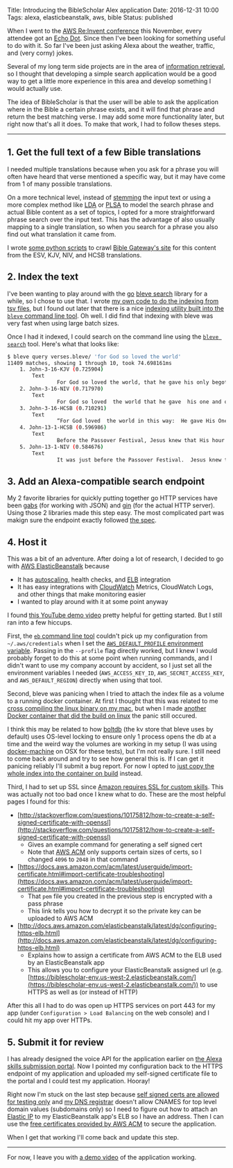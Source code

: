 Title: Introducing the BibleScholar Alex application
Date: 2016-12-31 10:00
Tags: alexa, elasticbeanstalk, aws, bible
Status: published

When I went to the [AWS Re:Invent conference](https://reinvent.awsevents.com/) this November, every attendee got an [Echo Dot](https://www.amazon.com/All-New-Amazon-Echo-Dot-Add-Alexa-To-Any-Room/dp/B01DFKC2SO/).  Since then I've been looking for something useful to do with it.  So far I've been just asking Alexa about the weather, traffic, and (very corny) jokes.

Several of my long term side projects are in the area of [information retrieval](http://nlp.stanford.edu/IR-book/), so I thought that developing a simple search application would be a good way to get a little more experience in this area and develop something I would actually use.

The idea of BibleScholar is that the user will be able to ask the application where in the Bible a certain phrase exists, and it will find that phrase and return the best matching verse.  I may add some more functionality later, but right now that's all it does.  To make that work, I had to follow theses steps.

-----

## 1. Get the full text of a few Bible translations

I needed multiple translations because when you ask for a phrase you will often have heard that verse mentioned a specific way, but it may have come from 1 of many possible translations.

On a more technical level, instead of [stemming](https://en.wikipedia.org/wiki/Stemming) the input text or using a more complex method like [LDA](https://en.wikipedia.org/wiki/Latent_Dirichlet_allocation) or [PLSA](https://en.wikipedia.org/wiki/Probabilistic_latent_semantic_analysis) to model the search phrase and actual Bible content as a set of topics, I opted for a more straightforward phrase search over the input text.  This has the advantage of also usually mapping to a single translation, so when you search for a phrase you also find out what translation it came from.

I wrote [some python scripts](https://github.com/turtlemonvh/biblescholar/tree/master/scrape) to crawl [Bible Gateway's site](https://www.biblegateway.com) for this content from the ESV, KJV, NIV, and HCSB translations.

## 2. Index the text

I've been wanting to play around with the [go](https://golang.org/) [bleve search](http://www.blevesearch.com/) library for a while, so I chose to use that.  I wrote [my own code to do the indexing from tsv files](https://github.com/turtlemonvh/biblescholar/blob/master/search/index.go), but I found out later that there is a nice [indexing utility built into the `bleve` command line tool](https://github.com/blevesearch/bleve/blob/master/cmd/bleve/cmd/index.go).  Oh well.  I did find that indexing with bleve was very fast when using large batch sizes.

Once I had it indexed, I could search on the command line using the [`bleve search`](https://github.com/blevesearch/bleve/blob/master/cmd/bleve/cmd/query.go) tool.  Here's what that looks like:

```bash
$ bleve query verses.bleve/ 'for God so loved the world'
11409 matches, showing 1 through 10, took 74.698161ms
    1. John-3-16-KJV (0.725904)
        Text
                For God so loved the world, that he gave his only begotten Son, that whosoever believeth in him should not perish, but have everlasting life.
    2. John-3-16-NIV (0.717970)
        Text
                For God so loved  the world that he gave  his one and only Son,  that whoever believes  in him shall not perish but have eternal life.
    3. John-3-16-HCSB (0.710291)
        Text
                “For God loved  the world in this way:  He gave His One and Only  Son,  so that everyone who believes in Him will not perish but have eternal life.
    4. John-13-1-HCSB (0.596986)
        Text
                Before the Passover Festival, Jesus knew that His hour had come to depart from this world to the Father.  Having loved His own who were in the world,  He loved them to the end.
    5. John-13-1-NIV (0.584676)
        Text
                It was just before the Passover Festival.  Jesus knew that the hour had come  for him to leave this world and go to the Father.  Having loved his own who were in the world, he loved them to the end.
```

## 3. Add an Alexa-compatible search endpoint

My 2 favorite libraries for quickly putting together go HTTP services have been [gabs](https://github.com/Jeffail/gabs) (for working with JSON) and [gin](https://github.com/gin-gonic/gin) (for the actual HTTP server).  Using those 2 libraries made this step easy.  The most complicated part was makign sure the endpoint exactly followed [the spec](https://developer.amazon.com/public/solutions/alexa/alexa-skills-kit/docs/alexa-skills-kit-interface-reference).

## 4. Host it

This was a bit of an adventure.  After doing a lot of research, I decided to go with [AWS ElasticBeanstalk](https://aws.amazon.com/documentation/elastic-beanstalk/) because

* It has [autoscaling](https://aws.amazon.com/autoscaling/), health checks, and [ELB](https://aws.amazon.com/elasticloadbalancing/) integration
* It has easy integrations with [CloudWatch](https://aws.amazon.com/cloudwatch/) Metrics, CloudWatch Logs, and other things that make monitoring easier
* I wanted to play around with it at some point anyway

I found [this YouTube demo video](https://www.youtube.com/watch?v=xhc1boyBkJw&t=292s) pretty helpful for getting started.  But I still ran into a few hiccups.

First, the [`eb` command line tool](http://docs.aws.amazon.com/elasticbeanstalk/latest/dg/eb-cli3.html) couldn't pick up my configuration from `~/.aws/credentials` when I set the [`AWS_DEFAULT_PROFILE` environment variable](http://docs.aws.amazon.com/cli/latest/userguide/cli-chap-getting-started.html#cli-environment).  Passing in the `--profile` flag directly worked, but I knew I would probably forget to do this at some point when running commands, and I didn't want to use my company account by accident, so I just set all the environment variables I needed (`AWS_ACCESS_KEY_ID`, `AWS_SECRET_ACCESS_KEY`, and `AWS_DEFAULT_REGION`) directly when using that tool.

Second, bleve was panicing when I tried to attach the index file as a volume to a running docker container.  At first I thought that this was related to me [cross compiling the linux binary on my mac](https://github.com/turtlemonvh/biblescholar/blob/master/search/Makefile#L43), but when I made [another Docker container that did the build on linux](https://github.com/turtlemonvh/biblescholar/blob/master/search/Dockerfile.build) the panic still occured.

I think this may be related to how [boltdb](https://github.com/boltdb/bolt) (the kv store that bleve uses by default) uses OS-level locking to ensure only 1 process opens the db at a time and the weird way the volumes are working in my setup (I was using [docker-machine](https://docs.docker.com/machine/get-started/) on OSX for these tests), but I'm not really sure.  I still need to come back around and try to see how general this is.  If I can get it panicing reliably I'll submit a bug report.  For now I opted to [just copy the whole index into the container on build](https://github.com/turtlemonvh/biblescholar/blob/master/search/Dockerfile#L22) instead.

Third, I had to set up SSL since [Amazon requires SSL for custom skills](https://developer.amazon.com/public/solutions/alexa/alexa-skills-kit/docs/testing-an-alexa-skill#h2_sslcert).  This was actually not too bad once I knew what to do.  These are the most helpful pages I found for this:

* [http://stackoverflow.com/questions/10175812/how-to-create-a-self-signed-certificate-with-openssl](http://stackoverflow.com/questions/10175812/how-to-create-a-self-signed-certificate-with-openssl)
    * Gives an example command for generating a self signed cert
    * Note that [AWS ACM](https://aws.amazon.com/certificate-manager/) only supports certain sizes of certs, so I changed `4096` to `2048` in that command
* [https://docs.aws.amazon.com/acm/latest/userguide/import-certificate.html#import-certificate-troubleshooting](https://docs.aws.amazon.com/acm/latest/userguide/import-certificate.html#import-certificate-troubleshooting)
    * That `pem` file you created in the previous step is encrypted with a pass phrase
    * This link tells you how to decrypt it so the private key can be uploaded to AWS ACM
* [http://docs.aws.amazon.com/elasticbeanstalk/latest/dg/configuring-https-elb.html](http://docs.aws.amazon.com/elasticbeanstalk/latest/dg/configuring-https-elb.html)
    * Explains how to assign a certificate from AWS ACM to the ELB used by an ElasticBeanstalk app
    * This allows you to configure your ElasticBeanstalk assigned url (e.g. [https://biblescholar-env.us-west-2.elasticbeanstalk.com/](https://biblescholar-env.us-west-2.elasticbeanstalk.com/)) to use HTTPS as well as (or instead of HTTP)

After this all I had to do was open up HTTPS services on port 443 for my app (under `Configuration > Load Balancing` on the web console) and I could hit my app over HTTPs.

## 5. Submit it for review

I has already designed the voice API for the application earlier on [the Alexa skills submission portal](https://developer.amazon.com/edw/home.html#/skills/list).  Now I pointed my configuration back to the HTTPS endpoint of my application and uploaded my self-signed certificate file to the portal and I could test my application.  Hooray!

Right now I'm stuck on the last step because [self signed certs are allowed for testing only](https://forums.developer.amazon.com/questions/51926/submit-for-certification-button-is-not-clickable-d.html) and [my DNS registrar](https://www.1and1.com/) doesn't allow CNAMES for top level domain values (subdomains only) so I need to figure out how to attach an [Elastic IP](http://docs.aws.amazon.com/AWSEC2/latest/UserGuide/elastic-ip-addresses-eip.html) to my ElasticBeanstalk app's ELB so I have an address.  Then I can use the [free certificates provided by AWS ACM](https://aws.amazon.com/certificate-manager/pricing/) to secure the application.

When I get that working I'll come back and update this step.

-----

For now, I leave you with [a demo video](https://www.youtube.com/watch?v=Aq0IjjArOyo) of the application working.
